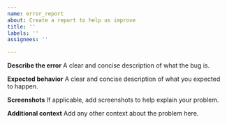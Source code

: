 ```yaml
---
name: error_report
about: Create a report to help us improve
title: ''
labels: ''
assignees: ''

---
```


**Describe the error**
A clear and concise description of what the bug is.

**Expected behavior**
A clear and concise description of what you expected to happen.

**Screenshots**
If applicable, add screenshots to help explain your problem.

**Additional context**
Add any other context about the problem here.
